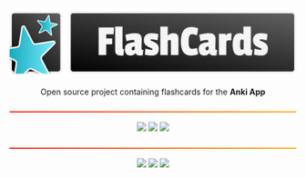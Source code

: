 <div align="center">
    <img src="assets/img/FlashCardsBanner.png" width="512">
    <p>Open source project containing flashcards for the <b>Anki App</b></p>
</div>

![](https://github.com/Harlocks/keypirinha/blob/main/assets/images/warnLine.png?raw=true)

<div align="center">
    <img src="https://img.shields.io/badge/HTML5-E34F26?style=for-the-badge&logo=html5&logoColor=white">
    <img src="https://img.shields.io/badge/CSS3-1572B6?style=for-the-badge&logo=css3&logoColor=white">
    <a href="https://harlocks.github.io" target="_blank"><img src="https://img.shields.io/badge/website-000000?style=for-the-badge&logo=About.me&logoColor=white"></a>
</div>

![](https://github.com/Harlocks/keypirinha/blob/main/assets/images/warnLine.png?raw=true)

<div align="center">
    <img src="https://img.shields.io/website?url=https%3A%2F%2Fharlocks.github.io&up_message=ONLINE&up_color=77dd77&down_message=OFFLINE&down_color=ff6961&style=flat-square&logo=github&label=WEBSITE&labelColor=222">
    <img src="https://img.shields.io/github/repo-size/harlocks/harlocks.github.io?style=flat-square&label=REPO%20SIZE&labelColor=222">
    <img src="https://img.shields.io/github/stars/harlocks/harlocks.github.io?style=flat-square&label=STARS&labelColor=222">
</div>

